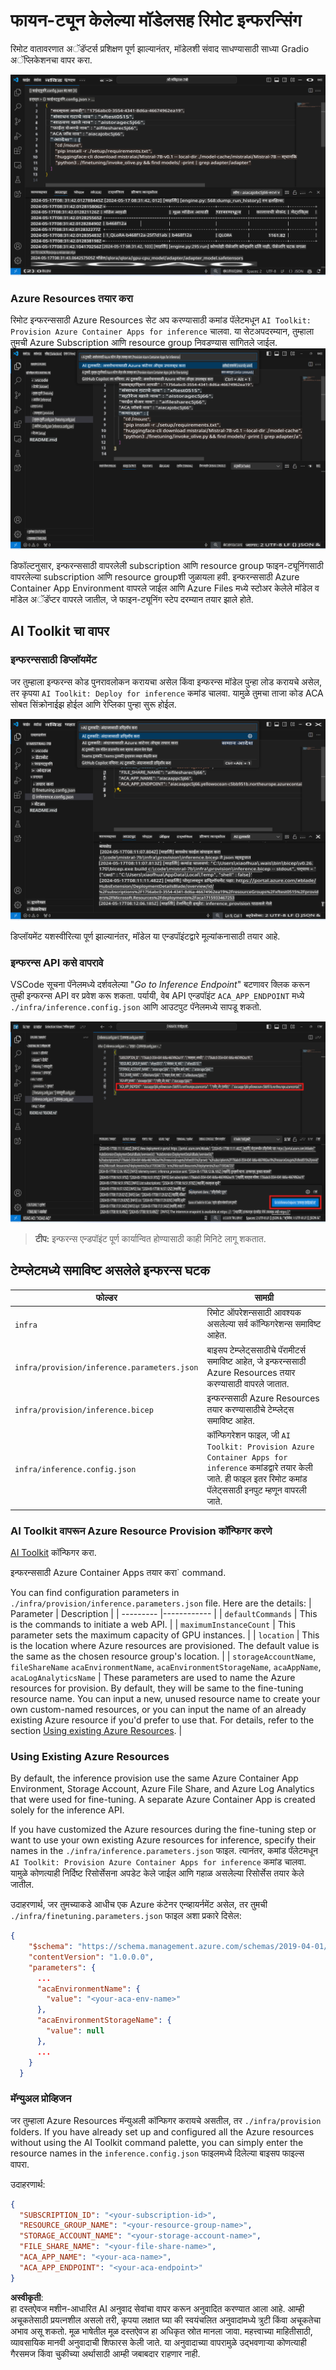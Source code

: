 # फायन-ट्यून केलेल्या मॉडेलसह रिमोट इन्फरन्सिंग

रिमोट वातावरणात अॅडॅप्टर्स प्रशिक्षण पूर्ण झाल्यानंतर, मॉडेलशी संवाद साधण्यासाठी साध्या Gradio अॅप्लिकेशनचा वापर करा.

![फाइन-ट्यून पूर्ण](../../../../../translated_images/log-finetuning-res.4b3ee593f24d3096742d09375adade22b217738cab93bc1139f224e5888a1cbf.mr.png)

### Azure Resources तयार करा
रिमोट इन्फरन्ससाठी Azure Resources सेट अप करण्यासाठी कमांड पॅलेटमधून `AI Toolkit: Provision Azure Container Apps for inference` चालवा. या सेटअपदरम्यान, तुम्हाला तुमची Azure Subscription आणि resource group निवडण्यास सांगितले जाईल.  
![इन्फरन्स रिसोर्स तयार करा](../../../../../translated_images/command-provision-inference.b294f3ae5764ab45b83246d464ad5329b0de20cf380f75a699b4cc6b5495ca11.mr.png)

डिफॉल्टनुसार, इन्फरन्ससाठी वापरलेली subscription आणि resource group फाइन-ट्यूनिंगसाठी वापरलेल्या subscription आणि resource groupशी जुळायला हवी. इन्फरन्ससाठी Azure Container App Environment वापरले जाईल आणि Azure Files मध्ये स्टोअर केलेले मॉडेल व मॉडेल अॅडॅप्टर वापरले जातील, जे फाइन-ट्यूनिंग स्टेप दरम्यान तयार झाले होते.

## AI Toolkit चा वापर 

### इन्फरन्ससाठी डिप्लॉयमेंट  
जर तुम्हाला इन्फरन्स कोड पुनरावलोकन करायचा असेल किंवा इन्फरन्स मॉडेल पुन्हा लोड करायचे असेल, तर कृपया `AI Toolkit: Deploy for inference` कमांड चालवा. यामुळे तुमचा ताजा कोड ACA सोबत सिंक्रोनाईझ होईल आणि रेप्लिका पुन्हा सुरू होईल.  

![इन्फरन्ससाठी डिप्लॉय करा](../../../../../translated_images/command-deploy.cb6508c973d6257e649aa4f262d3c170a374da3e9810a4f3d9e03935408a592b.mr.png)

डिप्लॉयमेंट यशस्वीरित्या पूर्ण झाल्यानंतर, मॉडेल या एन्डपॉइंटद्वारे मूल्यांकनासाठी तयार आहे.

### इन्फरन्स API कसे वापरावे

VSCode सूचना पॅनेलमध्ये दर्शवलेल्या "*Go to Inference Endpoint*" बटणावर क्लिक करून तुम्ही इन्फरन्स API वर प्रवेश करू शकता. पर्यायी, वेब API एन्डपॉइंट `ACA_APP_ENDPOINT` मध्ये `./infra/inference.config.json` आणि आउटपुट पॅनेलमध्ये सापडू शकतो.

![अॅप एन्डपॉइंट](../../../../../translated_images/notification-deploy.00f4267b7aa6a18cfaaec83a7831b5d09311d5d96a70bb4c9d651ea4a41a8af7.mr.png)

> **टीप:** इन्फरन्स एन्डपॉइंट पूर्ण कार्यान्वित होण्यासाठी काही मिनिटे लागू शकतात.

## टेम्प्लेटमध्ये समाविष्ट असलेले इन्फरन्स घटक
 
| फोल्डर | सामग्री |
| ------ |--------- |
| `infra` | रिमोट ऑपरेशन्ससाठी आवश्यक असलेल्या सर्व कॉन्फिगरेशन्स समाविष्ट आहेत. |
| `infra/provision/inference.parameters.json` | बाइसप टेम्प्लेट्ससाठीचे पॅरामीटर्स समाविष्ट आहेत, जे इन्फरन्ससाठी Azure Resources तयार करण्यासाठी वापरले जातात. |
| `infra/provision/inference.bicep` | इन्फरन्ससाठी Azure Resources तयार करण्यासाठीचे टेम्प्लेट्स समाविष्ट आहेत. |
| `infra/inference.config.json` | कॉन्फिगरेशन फाइल, जी `AI Toolkit: Provision Azure Container Apps for inference` कमांडद्वारे तयार केली जाते. ही फाइल इतर रिमोट कमांड पॅलेट्ससाठी इनपुट म्हणून वापरली जाते. |

### AI Toolkit वापरून Azure Resource Provision कॉन्फिगर करणे
[AI Toolkit](https://marketplace.visualstudio.com/items?itemName=ms-windows-ai-studio.windows-ai-studio) कॉन्फिगर करा.

इन्फरन्ससाठी Azure Container Apps तयार करा` command.

You can find configuration parameters in `./infra/provision/inference.parameters.json` file. Here are the details:
| Parameter | Description |
| --------- |------------ |
| `defaultCommands` | This is the commands to initiate a web API. |
| `maximumInstanceCount` | This parameter sets the maximum capacity of GPU instances. |
| `location` | This is the location where Azure resources are provisioned. The default value is the same as the chosen resource group's location. |
| `storageAccountName`, `fileShareName` `acaEnvironmentName`, `acaEnvironmentStorageName`, `acaAppName`,  `acaLogAnalyticsName` | These parameters are used to name the Azure resources for provision. By default, they will be same to the fine-tuning resource name. You can input a new, unused resource name to create your own custom-named resources, or you can input the name of an already existing Azure resource if you'd prefer to use that. For details, refer to the section [Using existing Azure Resources](../../../../../md/01.Introduction/03). |

### Using Existing Azure Resources

By default, the inference provision use the same Azure Container App Environment, Storage Account, Azure File Share, and Azure Log Analytics that were used for fine-tuning. A separate Azure Container App is created solely for the inference API. 

If you have customized the Azure resources during the fine-tuning step or want to use your own existing Azure resources for inference, specify their names in the `./infra/inference.parameters.json` फाइल. त्यानंतर, कमांड पॅलेटमधून `AI Toolkit: Provision Azure Container Apps for inference` कमांड चालवा. यामुळे कोणत्याही निर्दिष्ट रिसोर्सेसना अपडेट केले जाईल आणि गहाळ असलेल्या रिसोर्सेस तयार केले जातील.

उदाहरणार्थ, जर तुमच्याकडे आधीच एक Azure कंटेनर एन्व्हायर्नमेंट असेल, तर तुमची `./infra/finetuning.parameters.json` फाइल अशा प्रकारे दिसेल:

```json
{
    "$schema": "https://schema.management.azure.com/schemas/2019-04-01/deploymentParameters.json#",
    "contentVersion": "1.0.0.0",
    "parameters": {
      ...
      "acaEnvironmentName": {
        "value": "<your-aca-env-name>"
      },
      "acaEnvironmentStorageName": {
        "value": null
      },
      ...
    }
  }
```

### मॅन्युअल प्रोव्हिजन  
जर तुम्हाला Azure Resources मॅन्युअली कॉन्फिगर करायचे असतील, तर `./infra/provision` folders. If you have already set up and configured all the Azure resources without using the AI Toolkit command palette, you can simply enter the resource names in the `inference.config.json` फाइलमध्ये दिलेल्या बाइसप फाइल्स वापरा.

उदाहरणार्थ:

```json
{
  "SUBSCRIPTION_ID": "<your-subscription-id>",
  "RESOURCE_GROUP_NAME": "<your-resource-group-name>",
  "STORAGE_ACCOUNT_NAME": "<your-storage-account-name>",
  "FILE_SHARE_NAME": "<your-file-share-name>",
  "ACA_APP_NAME": "<your-aca-name>",
  "ACA_APP_ENDPOINT": "<your-aca-endpoint>"
}
```

**अस्वीकृती**:  
हा दस्तऐवज मशीन-आधारित AI अनुवाद सेवांचा वापर करून अनुवादित करण्यात आला आहे. आम्ही अचूकतेसाठी प्रयत्नशील असलो तरी, कृपया लक्षात घ्या की स्वयंचलित अनुवादांमध्ये त्रुटी किंवा अचूकतेचा अभाव असू शकतो. मूळ भाषेतील मूळ दस्तऐवज हा अधिकृत स्रोत मानला जावा. महत्त्वाच्या माहितीसाठी, व्यावसायिक मानवी अनुवादाची शिफारस केली जाते. या अनुवादाच्या वापरामुळे उद्भवणाऱ्या कोणत्याही गैरसमज किंवा चुकीच्या अर्थासाठी आम्ही जबाबदार राहणार नाही.